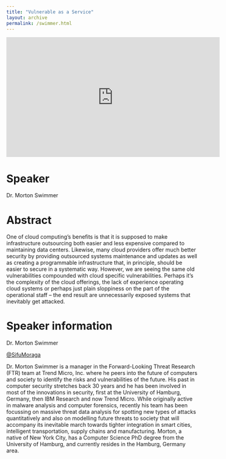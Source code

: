 ```yaml
---
title: "Vulnerable as a Service"
layout: archive
permalink: /swimmer.html
---
```


<iframe width="560" height="315" src="https://www.youtube.com/embed/KoMQ6oYrJEU" title="YouTube video player" frameborder="0" allow="accelerometer; autoplay; clipboard-write; encrypted-media; gyroscope; picture-in-picture" allowfullscreen></iframe>

# Speaker

Dr. Morton Swimmer 

# Abstract

One of cloud computing’s benefits is that it is supposed to make infrastructure outsourcing both easier and less expensive compared to maintaining data centers. Likewise, many cloud providers offer much better security by providing outsourced systems maintenance and updates as well as creating a programmable infrastructure that, in principle, should be easier to secure in a systematic way. However, we are seeing the same old vulnerabilities compounded with cloud specific vulnerabilities. Perhaps it’s the complexity of the cloud offerings, the lack of experience operating cloud systems or perhaps just plain sloppiness on the part of the operational staff – the end result are unnecessarily exposed systems that inevitably get attacked.

# Speaker information

Dr. Morton Swimmer

[@SifuMoraga](https://twitter.com/SifuMoraga)

Dr. Morton Swimmer is a manager in the Forward-Looking Threat Research (FTR) team at Trend Micro, Inc. where he peers into the future of computers and society to identify the risks and vulnerabilities of the future. His past in computer security stretches back 30 years and he has been involved in most of the innovations in security, first at the University of Hamburg, Germany, then IBM Research and now Trend Micro. While originally active in malware analysis and computer forensics, recently his team has been focussing on massive threat data analysis for spotting new types of attacks quantitatively and also on modelling future threats to society that will accompany its inevitable march towards tighter integration in smart cities, intelligent transportation, supply chains and manufacturing. Morton, a native of New York City, has a Computer Science PhD degree from the University of Hamburg, and currently resides in the Hamburg, Germany area.
